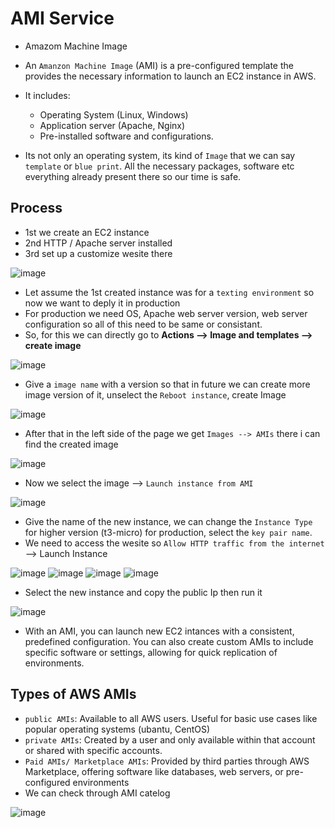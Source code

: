# AMI Service
- Amazom Machine Image
- An `Amanzon Machine Image` (AMI) is a pre-configured template the provides the necessary information to launch an EC2 instance in AWS.
- It includes:
  - Operating System (Linux, Windows)
  - Application server (Apache, Nginx)
  - Pre-installed software and configurations.
 
- Its not only an operating system, its kind of `Image` that we can say `template` or `blue print`. All the necessary packages, software etc everything already present there so our time is safe.

## Process
- 1st we create an EC2 instance
- 2nd HTTP / Apache server installed
- 3rd set up a customize wesite there

![image](https://github.com/user-attachments/assets/25236565-0612-4459-a1c4-1e7a4c57cb38)

- Let assume the 1st created instance was for a `texting environment` so now we want to deply it in production
- For production we need OS, Apache web server version, web server configuration so all of this need to be same or consistant.
- So, for this we can directly go to **Actions --> Image and templates --> create image**

![image](https://github.com/user-attachments/assets/e3e277bb-3734-4fa9-829d-46942e41e733)

- Give a `image name` with a version so that in future we can create more image version of it, unselect the `Reboot instance`, create Image

![image](https://github.com/user-attachments/assets/5f5ba88f-f0d2-494d-a509-97bfa83bd643)

- After that in the left side of the page we get `Images --> AMIs` there i can find the created image

![image](https://github.com/user-attachments/assets/981eb944-a79f-488b-8592-07ed10db2b80)

- Now we select the image --> `Launch instance from AMI`

![image](https://github.com/user-attachments/assets/30a99471-afda-4f3b-b162-ed1fa0dfc43e)

- Give the name of the new instance, we can change the `Instance Type` for higher version (t3-micro) for production, select the `key pair name`.
- We need to access the wesite so `Allow HTTP traffic from the internet` --> Launch Instance

![image](https://github.com/user-attachments/assets/4b324552-eba3-48f8-99e1-476efe8f5efe)
![image](https://github.com/user-attachments/assets/bd08a132-5cdb-48ae-a69c-3202dc5a57e0)
![image](https://github.com/user-attachments/assets/0d83da20-7947-41b6-b378-45e46f08e8a2)
![image](https://github.com/user-attachments/assets/a294fc83-bf35-4171-938c-c5fb30740a1d)

- Select the new instance and copy the public Ip then run it

![image](https://github.com/user-attachments/assets/81c8ee4a-e24f-4d0a-9dda-4aa424d5fa0d)

- With an AMI, you can launch new EC2 intances with a consistent, predefined configuration. You can also create custom AMIs to include specific software or settings, allowing for quick replication of environments.

## Types of AWS AMIs
- `public AMIs`: Available to all AWS users. Useful for basic use cases like popular operating systems (ubantu, CentOS)
- `private AMIs`: Created by a user and only available within that account or shared with specific accounts.
- `Paid AMIs/ Marketplace AMIs`: Provided by third parties through AWS Marketplace, offering software like databases, web servers, or pre-configured environments
- We can check through AMI catelog

![image](https://github.com/user-attachments/assets/6e2a1ab9-db82-4fcd-b5f1-4ed2114986d4)
